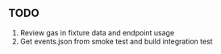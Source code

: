## TODO
1. Review gas in fixture data and endpoint usage
2. Get events.json from smoke test and build integration test

